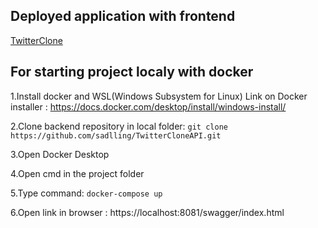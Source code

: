 ## Deployed application with frontend

[TwitterClone](https://lively-tarsier-6cf957.netlify.app/)

## For starting project localy with docker

1.Install docker and WSL(Windows Subsystem for Linux)
Link on Docker installer : https://docs.docker.com/desktop/install/windows-install/

2.Clone backend repository in local folder: `git clone https://github.com/sadlling/TwitterCloneAPI.git`

3.Open Docker Desktop

4.Open cmd in the project folder

5.Type command: `docker-compose up`

6.Open link in browser : https://localhost:8081/swagger/index.html
